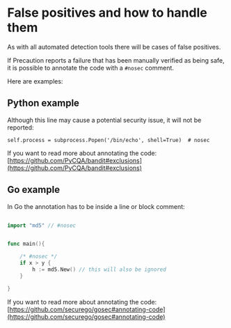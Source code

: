 
# False positives and how to handle them

As with all automated detection tools there will be cases of false positives.

If Precaution reports a failure that has been manually verified as being safe, it is possible to annotate the code with a `#nosec` comment.

Here are examples:

## Python example

Although this line may cause a potential security issue, it will not be reported:

``` self.process = subprocess.Popen('/bin/echo', shell=True)  # nosec ```


If you want to read more about annotating the code:
[https://github.com/PyCQA/bandit#exclusions](https://github.com/PyCQA/bandit#exclusions)

## Go example

In Go the annotation has to be inside a line or block comment:

```go

import "md5" // #nosec


func main(){

    /* #nosec */
    if x > y {
        h := md5.New() // this will also be ignored
    }

}

```

If you want to read more about annotating the code:
[https://github.com/securego/gosec#annotating-code](https://github.com/securego/gosec#annotating-code)

